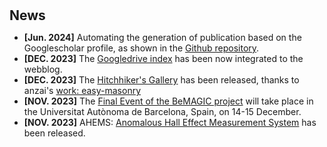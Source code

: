 <h1 id="news"></h1>

<h2 style="margin: 30px 0px 10px;">News</h2>

<ul>

<li><strong>[Jun. 2024]</strong> Automating the generation of publication based on the Googlescholar profile, as shown in the  <span style="color:#e74d3c"><a href="https://github.com/song-chen1/song-chen1.github.io">Github repository</a></span>.</li>
<li><strong>[DEC. 2023]</strong> The <span style="color:#e74d3c"><a href="https://goindex.chen-song90.workers.dev">Googledrive index</a></span> has been now integrated to the webblog.</li>
<li><strong>[DEC. 2023]</strong> The <span style="color:#e74d3c"><a href="https://songchen.science/blog/gallery/">Hitchhiker's Gallery</a></span> has been released, thanks to anzai's <span style="color:#e74d3c"><a href="https://github.com/anzai249/easy-masonry/tree/main">work: easy-masonry</a></span> </li>
<li><strong>[NOV. 2023]</strong> The <span style="color:#e74d3c"><a href="https://bemagic-etn.eu/news/80-bemagic-final-event">Final Event of the BeMAGIC project</a></span> will take place in the Universitat Autònoma de Barcelona, Spain, on 14-15 December. </li>
<li><strong>[NOV. 2023]</strong> AHEMS: <span style="color:#e74d3c"><a href="https://hitchhiker.azurewebsites.net/?/AHEMS/">Anomalous Hall Effect Measurement System</a></span> has been released.</li>
<div id="newsmore" style="display:none">
<li><strong>[NOV. 2023]</strong> <span style="color:#e74d3c"><a href="https://hitchhiker.azurewebsites.net/?/I-V/">I-V Measurement System</a></span> has been released.</li>
<li><strong>[OCT. 2023]</strong> The Tech Blog <span style="color:#e74d3c"><a href="https://songchen.science/blog/">"The Hitchhiker's Guide to Galaxy"</a></span> has now integrated an <span style="color:#e74d3c"><a href="https://hitchhiker.azurewebsites.net">onedrive file list program</a></span> implemented by calling API.</li>
<li><strong>[OCT. 2023]</strong> The Tech Blog <span style="color:#e74d3c"><a href="https://songchen.science/blog/">"The Hitchhiker's Guide to Galaxy"</a></span> has now a <span style="color:#e74d3c"><a href="https://songchen.science/blog/zh-CN">chinese version</a></span>. The content inside can be separately edited. Later maybe a german version.</li>
<li><strong>[OCT. 2023]</strong> A Tech Blog <span style="color:#e74d3c"><a href="https://songchen.science/blog/">"The Hitchhiker's Guide to Galaxy"</a></span> was integrated to this personal homepage, the webblog is based on <span style="color:#e74d3c"><a href="https://hexo.io/">Hexo</a></span>: a webblog framework</li>
<li> <a href="javascript:toggle_vis('newsmore')">Show more</a> </li>
<li><strong>[SEP. 2023]</strong> The BeMAGIC Final Event will be held between 14-15 December 2023 at <span style="color:#e74d3c"><a href="https://www.uab.cat/web/universitat-autonoma-de-barcelona-1345467954774.html">UAB</a></span>, Barcelona, Spain.</li>
<li><strong>[AUG. 2023]</strong> <a href="https://song-chen1.github.io/">Personal Homepage</a>, I will begin to upload some built-by-myself softwares and scripts to the <span style="color:#e74d3c"><a href="https://github.com/song-chen1/">GitHub</a></span> to help this community.</li>
<li><strong>[AUG. 2023]</strong> I will participate in the upcoming 13th Joint European Magnetic Symposia <a href="https://www.jems2023.es/">JEMS2023</a>, in the form of poster presentation with the title <span style="color:#e74d3c"><a href="./assets/files/JEMS2023_Song">Reversible magneto-Ionic effect in crystallized W-CoFeB-MgO-HfO2 ultra-thin films with perpendicular anisotropy.</a></span></li>
<li><strong>[JUN. 2023]</strong> Secondment at the institute <a href="https://www.imm.cnr.it/">CNR-IMM</a>, in collarboartion with professor <span style="color:#e74d3c"><a href="https://www.mdm.imm.cnr.it/users/lamperti-alessio">Alessio Lamperti.</a></span></li>
<li><strong>[DEC. 2022]</strong> Secondment at the  <a href="https://www.aalto.fi/en/department-of-applied-physics">department Applied Physics of Aalto University</a>, in collarboartion with professor <span style="color:#e74d3c"><a href="https://www.aalto.fi/en/people/sebastiaan-van-dijken">Sebastiaan van Dijken.</a></span></li>
<li><strong>[JUN. 2022]</strong> Secondment at the  <a href="https://www.aalto.fi/en/department-of-applied-physics">department Applied Physics of Aalto University</a>, in collarboartion with professor <span style="color:#e74d3c"><a href="https://www.aalto.fi/en/people/sebastiaan-van-dijken">Sebastiaan van Dijken.</a></span></li>
<li><strong>[JUN. 2021]</strong> Join the <a href="https://www.spin-ion.com/">Spin-Ion Technologies</a>, involved in the <a href="https://bemagic-etn.eu/">BeMAGIC</a> program (Marie Sklodowska-Curie European Training Network).</li>
</div>
</ul>

